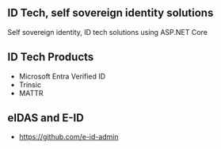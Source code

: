 ## ID Tech, self sovereign identity solutions
Self sovereign identity, ID tech solutions using ASP.NET Core

## ID Tech Products
- Microsoft Entra Verified ID 
- Trinsic
- MATTR

## eIDAS and E-ID
- https://github.com/e-id-admin


